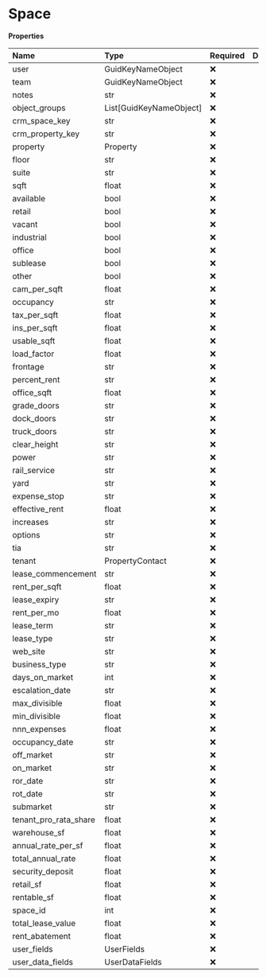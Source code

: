 # Space

**Properties**

| Name                  | Type                    | Required | Description |
| :-------------------- | :---------------------- | :------- | :---------- |
| user                  | GuidKeyNameObject       | ❌       |             |
| team                  | GuidKeyNameObject       | ❌       |             |
| notes                 | str                     | ❌       |             |
| object_groups         | List[GuidKeyNameObject] | ❌       |             |
| crm_space_key         | str                     | ❌       |             |
| crm_property_key      | str                     | ❌       |             |
| property              | Property                | ❌       |             |
| floor                 | str                     | ❌       |             |
| suite                 | str                     | ❌       |             |
| sqft                  | float                   | ❌       |             |
| available             | bool                    | ❌       |             |
| retail                | bool                    | ❌       |             |
| vacant                | bool                    | ❌       |             |
| industrial            | bool                    | ❌       |             |
| office                | bool                    | ❌       |             |
| sublease              | bool                    | ❌       |             |
| other                 | bool                    | ❌       |             |
| cam_per_sqft          | float                   | ❌       |             |
| occupancy             | str                     | ❌       |             |
| tax_per_sqft          | float                   | ❌       |             |
| ins_per_sqft          | float                   | ❌       |             |
| usable_sqft           | float                   | ❌       |             |
| load_factor           | float                   | ❌       |             |
| frontage              | str                     | ❌       |             |
| percent_rent          | str                     | ❌       |             |
| office_sqft           | float                   | ❌       |             |
| grade_doors           | str                     | ❌       |             |
| dock_doors            | str                     | ❌       |             |
| truck_doors           | str                     | ❌       |             |
| clear_height          | str                     | ❌       |             |
| power                 | str                     | ❌       |             |
| rail_service          | str                     | ❌       |             |
| yard                  | str                     | ❌       |             |
| expense_stop          | str                     | ❌       |             |
| effective_rent        | float                   | ❌       |             |
| increases             | str                     | ❌       |             |
| options               | str                     | ❌       |             |
| tia                   | str                     | ❌       |             |
| tenant                | PropertyContact         | ❌       |             |
| lease_commencement    | str                     | ❌       |             |
| rent_per_sqft         | float                   | ❌       |             |
| lease_expiry          | str                     | ❌       |             |
| rent_per_mo           | float                   | ❌       |             |
| lease_term            | str                     | ❌       |             |
| lease_type            | str                     | ❌       |             |
| web_site              | str                     | ❌       |             |
| business_type         | str                     | ❌       |             |
| days_on_market        | int                     | ❌       |             |
| escalation_date       | str                     | ❌       |             |
| max_divisible         | float                   | ❌       |             |
| min_divisible         | float                   | ❌       |             |
| nnn_expenses          | float                   | ❌       |             |
| occupancy_date        | str                     | ❌       |             |
| off_market            | str                     | ❌       |             |
| on_market             | str                     | ❌       |             |
| ror_date              | str                     | ❌       |             |
| rot_date              | str                     | ❌       |             |
| submarket             | str                     | ❌       |             |
| tenant_pro_rata_share | float                   | ❌       |             |
| warehouse_sf          | float                   | ❌       |             |
| annual_rate_per_sf    | float                   | ❌       |             |
| total_annual_rate     | float                   | ❌       |             |
| security_deposit      | float                   | ❌       |             |
| retail_sf             | float                   | ❌       |             |
| rentable_sf           | float                   | ❌       |             |
| space_id              | int                     | ❌       |             |
| total_lease_value     | float                   | ❌       |             |
| rent_abatement        | float                   | ❌       |             |
| user_fields           | UserFields              | ❌       |             |
| user_data_fields      | UserDataFields          | ❌       |             |

<!-- This file was generated by liblab | https://liblab.com/ -->
